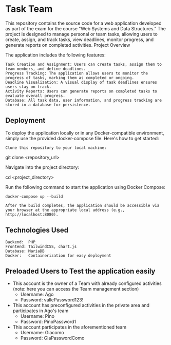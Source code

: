 # Task Team

This repository contains the source code for a web application developed as part of the exam for the course "Web Systems and Data Structures." The project is designed to manage personal or team tasks, allowing users to create, assign, and track tasks, view deadlines, monitor progress, and generate reports on completed activities.
Project Overview

The application includes the following features:

    Task Creation and Assignment: Users can create tasks, assign them to team members, and define deadlines.
    Progress Tracking: The application allows users to monitor the progress of tasks, marking them as completed or ongoing.
    Deadline Visualization: A visual display of task deadlines ensures users stay on track.
    Activity Reports: Users can generate reports on completed tasks to evaluate overall progress.
    Database: All task data, user information, and progress tracking are stored in a database for persistence.

## Deployment

To deploy the application locally or in any Docker-compatible environment, simply use the provided docker-compose file. Here's how to get started:

    Clone this repository to your local machine:

git clone <repository_url>

Navigate into the project directory:

cd <project_directory>

Run the following command to start the application using Docker Compose:

    docker-compose up --build

    After the build completes, the application should be accessible via your browser at the appropriate local address (e.g., http://localhost:8080).

## Technologies Used

    Backend:  PHP
    Frontend: TailwindCSS, chart.js
    Database: MariaDB
    Docker:   Containerization for easy deployment

## Preloaded Users to Test the application easily
   - This account is the owner of a Team with already configured activities (note: here you can access the Team management section)
     - Username: Ago
     - Password: vallePassword123!
   - This account has preconfigured activities in the private area and participates in Ago's team
     - Username: Pino
     - Password: PinoPassword1
   - This account participates in the aforementioned team
     - Username: Giacomo
     - Password: GiaPasswordComo